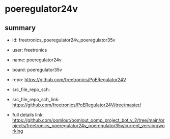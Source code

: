 # poeregulator24v
 
## summary 
* id: freetronics_poeregulator24v_poeregulator35v
* user: freetronics
* name: poeregulator24v
* board: poeregulator35v
* repo: https://github.com/freetronics/PoERegulator24V



* src_file_repo_sch: 
* src_file_repo_sch_link: https://github.com/freetronics/PoERegulator24V/tree/master/
* full details link: https://github.com/oomlout/oomlout_oomp_project_bot_v_2/tree/main/projects/freetronics_poeregulator24v_poeregulator35v/current_version/working  







